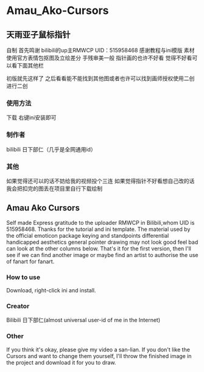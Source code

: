 # Amau_Ako-Cursors
## 天雨亚子鼠标指针
自制 首先鸣谢 bilibili的up主RMWCP UID：515958468
感谢教程与ini模版
素材使用官方表情包抠图及立绘差分 手残审美一般 指针画的也许不好看 觉得不好看可以看下面其他栏

初版就先这样了 之后看看能不能找到其他图或者也许可以找到画师授权使用二创进行二创

### 使用方法
下载 右键ini安装即可

### 制作者
bilibili 日下部仁（几乎是全网通用id）

### 其他
如果觉得还可以的话不妨给我的视频投个三连
如果觉得指针不好看想自己改的话我会把扣完的图丢在项目里自行下载绘制

## Amau Ako Cursors
Self made
Express gratitude to the uploader RMWCP in Bilibili,whom UID is 515958468. Thanks for the tutorial and ini template.
The material used by the official emoticon package keying and standpoints differential handicapped aesthetics general pointer drawing may not look good feel bad can look at the other columns below.
That's it for the first version, then I'll see if we can find another image or maybe find an artist to authorise the use of fanart for fanart.

### How to use
Download, right-click ini and install.

### Creator
Bilibili 日下部仁(almost universal user-id of me in the Internet)

### Other
If you think it's okay, please give my video a san-lian.
If you don't like the Cursors and want to change them yourself, I'll throw the finished image in the project and download it for you to draw.
